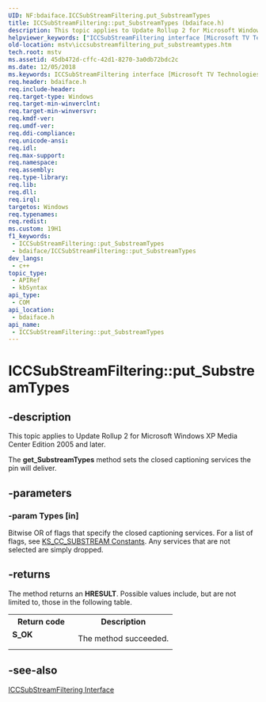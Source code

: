 ```yaml
---
UID: NF:bdaiface.ICCSubStreamFiltering.put_SubstreamTypes
title: ICCSubStreamFiltering::put_SubstreamTypes (bdaiface.h)
description: This topic applies to Update Rollup 2 for Microsoft Windows XP Media Center Edition 2005 and later.
helpviewer_keywords: ["ICCSubStreamFiltering interface [Microsoft TV Technologies]","put_SubstreamTypes method","ICCSubStreamFiltering.put_SubstreamTypes","ICCSubStreamFiltering::put_SubstreamTypes","ICCSubStreamFilteringput_SubstreamTypes","bdaiface/ICCSubStreamFiltering::put_SubstreamTypes","mstv.iccsubstreamfiltering_put_substreamtypes","put_SubstreamTypes","put_SubstreamTypes method [Microsoft TV Technologies]","put_SubstreamTypes method [Microsoft TV Technologies]","ICCSubStreamFiltering interface"]
old-location: mstv\iccsubstreamfiltering_put_substreamtypes.htm
tech.root: mstv
ms.assetid: 45db472d-cffc-42d1-8270-3a0db72bdc2c
ms.date: 12/05/2018
ms.keywords: ICCSubStreamFiltering interface [Microsoft TV Technologies],put_SubstreamTypes method, ICCSubStreamFiltering.put_SubstreamTypes, ICCSubStreamFiltering::put_SubstreamTypes, ICCSubStreamFilteringput_SubstreamTypes, bdaiface/ICCSubStreamFiltering::put_SubstreamTypes, mstv.iccsubstreamfiltering_put_substreamtypes, put_SubstreamTypes, put_SubstreamTypes method [Microsoft TV Technologies], put_SubstreamTypes method [Microsoft TV Technologies],ICCSubStreamFiltering interface
req.header: bdaiface.h
req.include-header: 
req.target-type: Windows
req.target-min-winverclnt: 
req.target-min-winversvr: 
req.kmdf-ver: 
req.umdf-ver: 
req.ddi-compliance: 
req.unicode-ansi: 
req.idl: 
req.max-support: 
req.namespace: 
req.assembly: 
req.type-library: 
req.lib: 
req.dll: 
req.irql: 
targetos: Windows
req.typenames: 
req.redist: 
ms.custom: 19H1
f1_keywords:
 - ICCSubStreamFiltering::put_SubstreamTypes
 - bdaiface/ICCSubStreamFiltering::put_SubstreamTypes
dev_langs:
 - c++
topic_type:
 - APIRef
 - kbSyntax
api_type:
 - COM
api_location:
 - bdaiface.h
api_name:
 - ICCSubStreamFiltering::put_SubstreamTypes
---
```


# ICCSubStreamFiltering::put_SubstreamTypes


## -description

This topic applies to Update Rollup 2 for Microsoft Windows XP Media Center Edition 2005 and later.
        



The <b>get_SubstreamTypes</b> method sets the closed captioning services the pin will deliver.

## -parameters

### -param Types [in]

Bitwise OR of flags that specify the closed captioning services. For a list of flags, see <a href="/previous-versions/windows/desktop/mstv/ks-cc-substream">KS_CC_SUBSTREAM Constants</a>. Any services that are not selected are simply dropped.

## -returns

The method returns an <b>HRESULT</b>. Possible values include, but are not limited to, those in the following table.

<table>
<tr>
<th>Return code</th>
<th>Description</th>
</tr>
<tr>
<td width="40%">
<dl>
<dt><b>S_OK</b></dt>
</dl>
</td>
<td width="60%">
The method succeeded.

</td>
</tr>
</table>

## -see-also

<a href="/windows/desktop/api/bdaiface/nn-bdaiface-iccsubstreamfiltering">ICCSubStreamFiltering Interface</a>

